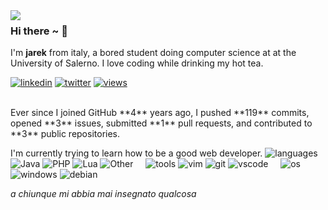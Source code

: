 <img align="left" src="https://github.com/orhun/orhun/assets/48630736/c1c23914-7112-4d22-ba7e-a0662a4706bd">

### Hi there ~ 👋

I'm **jarek** from italy, a bored student doing computer science at at the University of Salerno.
I love coding while drinking my hot tea.

[![linkedin](https://img.shields.io/badge/linkedin-313131?style=flat-square&logo=linkedin&labelColor=grey)](https://www.linkedin.com/in/iarinormanno/) [![twitter](https://img.shields.io/badge/twitter-313131?style=flat-square&logo=x&labelColor=grey)](https://twitter.com/wtfiari)
[![views](https://komarev.com/ghpvc/?username=wassupiari&style=flat-square&color=313131&label=views&abbreviated=tru)](github.com/wassupiari)

<br>
Ever since I joined GitHub **4** years ago, I pushed **119** commits, opened **3** issues, submitted **1** pull requests, and contributed to **3** public repositories.

I'm currently trying to learn how to be a good web developer.
![languages](https://img.shields.io/static/v1?label=&message=languages:&color=111&style=flat-square)
![Java](https://img.shields.io/static/v1?logo=&label=&message=Java&color=313131&logoColor=AAA&style=flat-square)
![PHP](https://img.shields.io/static/v1?logo=&label=&message=PHP&color=313131&logoColor=AAA&style=flat-square)
![Lua](https://img.shields.io/static/v1?logo=&label=&message=Lua&color=313131&logoColor=AAA&style=flat-square)
![Other](https://img.shields.io/static/v1?logo=&label=&message=Other&color=313131&logoColor=AAA&style=flat-square)
&nbsp;&nbsp;&nbsp;
![tools](https://img.shields.io/static/v1?label=&message=tools:&color=111&style=flat-square)
![vim](https://img.shields.io/static/v1?logo=vim&label=&message=vim&color=313131&logoColor=AAA&style=flat-square)
![git](https://img.shields.io/static/v1?logo=git&label=&message=git&color=313131&logoColor=AAA&style=flat-square)
![vscode](https://img.shields.io/static/v1?logo=visualstudiocode&label=&message=vscode&color=313131&logoColor=AAA&style=flat-square)
&nbsp;&nbsp;&nbsp;
![os](https://img.shields.io/static/v1?label=&message=OS:&color=111&style=flat-square)
![windows](https://img.shields.io/static/v1?logo=windows&label=&message=windows&color=313131&logoColor=AAA&style=flat-square)
![debian](https://img.shields.io/static/v1?logo=debian&label=&message=debian&color=313131&logoColor=AAA&style=flat-square)

_a chiunque mi abbia mai insegnato qualcosa_













